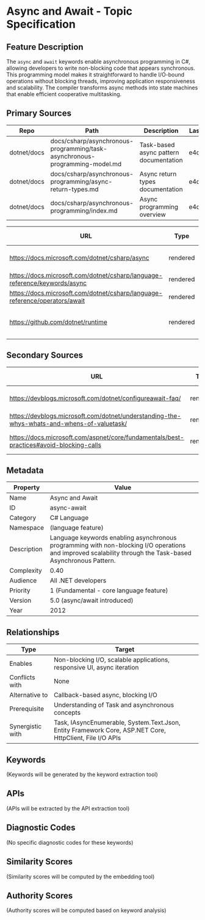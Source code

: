 # Async and Await - Topic Specification

## Feature Description

The `async` and `await` keywords enable asynchronous programming in C#, allowing developers to write non-blocking code that appears synchronous. This programming model makes it straightforward to handle I/O-bound operations without blocking threads, improving application responsiveness and scalability. The compiler transforms async methods into state machines that enable efficient cooperative multitasking.

## Primary Sources

| Repo | Path | Description | Last Verified |
| --- | --- | --- | --- |
| dotnet/docs | docs/csharp/asynchronous-programming/task-asynchronous-programming-model.md | Task-based async pattern documentation | e4d5897c11 |
| dotnet/docs | docs/csharp/asynchronous-programming/async-return-types.md | Async return types documentation | e4d5897c11 |
| dotnet/docs | docs/csharp/asynchronous-programming/index.md | Async programming overview | e4d5897c11 |

| URL | Type | Description | Last Verified |
| --- | --- | --- | --- |
| https://docs.microsoft.com/dotnet/csharp/async | rendered | Async programming overview | 2025-10-14 |
| https://docs.microsoft.com/dotnet/csharp/language-reference/keywords/async | rendered | Async keyword reference | 2025-10-14 |
| https://docs.microsoft.com/dotnet/csharp/language-reference/operators/await | rendered | Await operator reference | 2025-10-14 |
| https://github.com/dotnet/runtime | rendered | Runtime repository (Task implementation) | 2025-10-14 |

## Secondary Sources

| URL | Type | Description | Last Verified |
| --- | --- | --- | --- |
| https://devblogs.microsoft.com/dotnet/configureawait-faq/ | rendered | ConfigureAwait FAQ and best practices | 2025-10-14 |
| https://devblogs.microsoft.com/dotnet/understanding-the-whys-whats-and-whens-of-valuetask/ | rendered | ValueTask explanation | 2025-10-14 |
| https://docs.microsoft.com/aspnet/core/fundamentals/best-practices#avoid-blocking-calls | rendered | ASP.NET Core async best practices | 2025-10-14 |

## Metadata

| Property | Value |
| --- | --- |
| Name | Async and Await |
| ID | async-await |
| Category | C# Language |
| Namespace | (language feature) |
| Description | Language keywords enabling asynchronous programming with non-blocking I/O operations and improved scalability through the Task-based Asynchronous Pattern. |
| Complexity | 0.40 |
| Audience | All .NET developers |
| Priority | 1 (Fundamental - core language feature) |
| Version | 5.0 (async/await introduced) |
| Year | 2012 |

## Relationships

| Type | Target |
| --- | --- |
| Enables | Non-blocking I/O, scalable applications, responsive UI, async iteration |
| Conflicts with | None |
| Alternative to | Callback-based async, blocking I/O |
| Prerequisite | Understanding of Task and asynchronous concepts |
| Synergistic with | Task, IAsyncEnumerable, System.Text.Json, Entity Framework Core, ASP.NET Core, HttpClient, File I/O APIs |

## Keywords

(Keywords will be generated by the keyword extraction tool)

## APIs

(APIs will be extracted by the API extraction tool)

## Diagnostic Codes

(No specific diagnostic codes for these keywords)

## Similarity Scores

(Similarity scores will be computed by the embedding tool)

## Authority Scores

(Authority scores will be computed based on keyword analysis)
